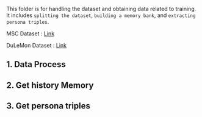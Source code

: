 This folder is for handling the dataset and obtaining data related to training. It includes  `splitting the dataset`, `building a memory bank`, and `extracting persona triples`.

MSC Dataset : [Link](https://arxiv.org/pdf/2107.07567) 

DuLeMon Dataset : [Link](https://arxiv.org/abs/2203.05797)
## 1. Data Process

## 2. Get history Memory

## 3. Get persona triples

